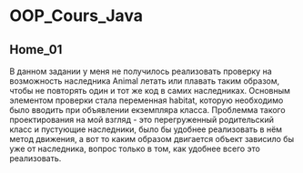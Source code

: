 ﻿# OOP_Cours_Java

## Home_01
В данном задании у меня не получилось реализовать проверку на возможность наследника Animal летать или плавать таким образом, чтобы не повторять один и тот же код в самих наследниках. Основным элементом проверки стала переменная habitat, которую необходимо было вводить при объявлении екземпляра класса.
Проблемма такого проектирования на мой взгляд - это перегруженный родительский класс и пустующие наследники, было бы удобнее реализовать в нём метод движения, а вот то каким образом двигается объект зависило бы уже от наследника, вопрос только в том, как удобнее всего это реализовать.
